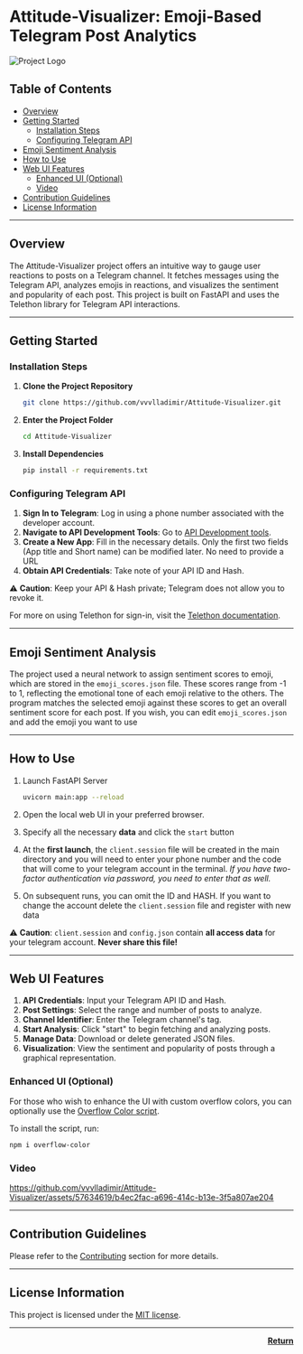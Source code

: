 <p id="top"></p>

# Attitude-Visualizer: Emoji-Based Telegram Post Analytics

![Project Logo](https://github.com/vvvlladimir/Attitude-Visualizer/assets/57634619/0cb7af72-68fb-4689-a9ef-a5f461556f8e)

## Table of Contents

- [Overview](#overview)
- [Getting Started](#getting-started)
    - [Installation Steps](#installation-steps)
    - [Configuring Telegram API](#configuring-telegram-api)
- [Emoji Sentiment Analysis](#emoji-sentiment-analysis)
- [How to Use](#how-to-use)
- [Web UI Features](#web-ui-features)
    - [Enhanced UI (Optional)](#enhanced-ui-optional)
    - [Video](#video)
- [Contribution Guidelines](#contribution-guidelines)
- [License Information](#license-information)

---

## Overview

The Attitude-Visualizer project offers an intuitive way to gauge user reactions to posts on a Telegram channel. It
fetches messages using the Telegram API, analyzes emojis in reactions, and visualizes the sentiment and popularity of
each post. This project is built on FastAPI and uses the Telethon library for Telegram API interactions.

---

## Getting Started

### Installation Steps

1. **Clone the Project Repository**
    ```bash
    git clone https://github.com/vvvlladimir/Attitude-Visualizer.git
    ```
2. **Enter the Project Folder**
    ```bash
    cd Attitude-Visualizer
    ```
3. **Install Dependencies**
    ```bash
    pip install -r requirements.txt
    ```

### Configuring Telegram API

1. **Sign In to Telegram**: Log in using a phone number associated with the developer account.
2. **Navigate to API Development Tools**: Go to [API Development tools](https://my.telegram.org/auth?to=apps).
3. **Create a New App**: Fill in the necessary details. Only the first two fields (App title and Short
   name) can be modified later. No need to provide a URL
4. **Obtain API Credentials**: Take note of your API ID and Hash.

⚠️ **Caution**: Keep your API & Hash private; Telegram does not allow you to revoke it.

For more on using Telethon for sign-in, visit
the [Telethon documentation](https://docs.telethon.dev/en/stable/basic/signing-in.html).

---

## Emoji Sentiment Analysis

The project used a neural network to assign sentiment scores to emoji, which are stored in the `emoji_scores.json` file.
These
scores range from -1 to 1, reflecting the emotional tone of each emoji relative to the others. The program matches the
selected emoji against these scores to get an overall sentiment score for each post. If you wish, you can
edit `emoji_scores.json` and add the emoji you want to use

---

## How to Use

1. Launch FastAPI Server
    ```bash
    uvicorn main:app --reload
    ```
2. Open the local web UI in your preferred browser.
3. Specify all the necessary **data** and click the `start` button

4. At the **first launch**, the `client.session` file will be created in the main directory and you will need to enter
   your phone number and
   the code that will come to your telegram account in the terminal. _If you have two-factor authentication via
   password, you need to enter that as well._
5. On subsequent runs, you can omit the ID and HASH. If you want to change the account delete the `client.session` file
   and register with new data

⚠️ **Caution**: `client.session` and `config.json` contain **all access data** for your telegram account. **Never share
this file!**

---

## Web UI Features

1. **API Credentials**: Input your Telegram API ID and Hash.
2. **Post Settings**: Select the range and number of posts to analyze.
3. **Channel Identifier**: Enter the Telegram channel's tag.
4. **Start Analysis**: Click "start" to begin fetching and analyzing posts.
5. **Manage Data**: Download or delete generated JSON files.
6. **Visualization**: View the sentiment and popularity of posts through a graphical representation.

### Enhanced UI (Optional)

For those who wish to enhance the UI with custom overflow colors, you can optionally use
the [Overflow Color script](https://github.com/dimitrinicolas/overflow-color.git).

To install the script, run:

```bash
npm i overflow-color
```

### Video

https://github.com/vvvlladimir/Attitude-Visualizer/assets/57634619/b4ec2fac-a696-414c-b13e-3f5a807ae204


---

## Contribution Guidelines

Please refer to the [Contributing](CONTRIBUTING.md) section for more details.

---

## License Information

This project is licensed under the [MIT license](LICENSE).

---

<p align="right">
  <a href="#top"><b>Return</b></a>
</p>
